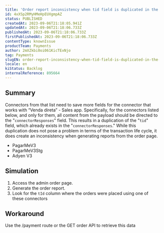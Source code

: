 ```yaml
---
title: 'Order report inconsistency when tid field is duplicated in the connectorResponses field from GET payment details API.'
id: 4xXSp2RMyHMeHpEUXgmpAZ
status: PUBLISHED
createdAt: 2023-09-06T21:18:05.941Z
updatedAt: 2023-09-06T21:18:06.733Z
publishedAt: 2023-09-06T21:18:06.733Z
firstPublishedAt: 2023-09-06T21:18:06.733Z
contentType: knownIssue
productTeam: Payments
author: 2mXZkbi0oi061KicTExNjo
tag: Payments
slugEN: order-report-inconsistency-when-tid-field-is-duplicated-in-the-connectorresponses-field-from-get-payment-details-api
locale: en
kiStatus: Backlog
internalReference: 895664
---
```


## Summary


Connectors from that list need to save more fields for the connector that works with “Venda direta” - Sales app. Specifically, for the connectors listed below, and only for them, all content from the payload should be directed to the "`connectorResponses`" field. This results in a duplication of the "`tid`" field, which already exists in the "`connectorResponses`." While this duplication does not pose a problem in terms of the transaction life cycle, it does create an inconsistency when generating reports from the order page.


- PagarMeV3
- PagarMeV3Stg
- Adyen V3


##

## Simulation



1. Access the admin order page.
2. Generate the order report.
3. Look for the `tId` column where the orders were placed using one of these connectors


##

## Workaround


Use the /payment route or the GET order API to retrieve this data





